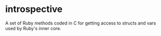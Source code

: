 introspective
=============

A set of Ruby methods coded in C for getting access to structs and vars used by Ruby's inner core.